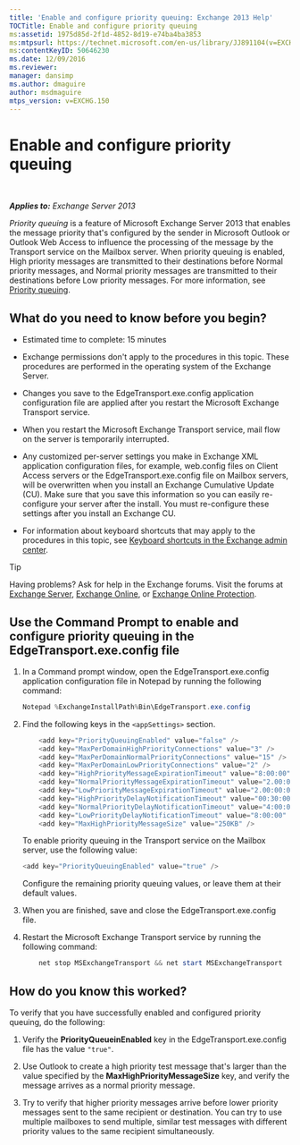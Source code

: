```yaml
---
title: 'Enable and configure priority queuing: Exchange 2013 Help'
TOCTitle: Enable and configure priority queuing
ms:assetid: 1975d85d-2f1d-4852-8d19-e74ba4ba3853
ms:mtpsurl: https://technet.microsoft.com/en-us/library/JJ891104(v=EXCHG.150)
ms:contentKeyID: 50646230
ms.date: 12/09/2016
ms.reviewer: 
manager: dansimp
ms.author: dmaguire
author: msdmaguire
mtps_version: v=EXCHG.150
---
```


# Enable and configure priority queuing

 

_**Applies to:** Exchange Server 2013_

*Priority queuing* is a feature of Microsoft Exchange Server 2013 that enables the message priority that's configured by the sender in Microsoft Outlook or Outlook Web Access to influence the processing of the message by the Transport service on the Mailbox server. When priority queuing is enabled, High priority messages are transmitted to their destinations before Normal priority messages, and Normal priority messages are transmitted to their destinations before Low priority messages. For more information, see [Priority queuing](priority-queuing-exchange-2013-help.md).

## What do you need to know before you begin?

  - Estimated time to complete: 15 minutes

  - Exchange permissions don't apply to the procedures in this topic. These procedures are performed in the operating system of the Exchange Server.

  - Changes you save to the EdgeTransport.exe.config application configuration file are applied after you restart the Microsoft Exchange Transport service.

  - When you restart the Microsoft Exchange Transport service, mail flow on the server is temporarily interrupted.

  - Any customized per-server settings you make in Exchange XML application configuration files, for example, web.config files on Client Access servers or the EdgeTransport.exe.config file on Mailbox servers, will be overwritten when you install an Exchange Cumulative Update (CU). Make sure that you save this information so you can easily re-configure your server after the install. You must re-configure these settings after you install an Exchange CU.

  - For information about keyboard shortcuts that may apply to the procedures in this topic, see [Keyboard shortcuts in the Exchange admin center](keyboard-shortcuts-in-the-exchange-admin-center-2013-help.md).

> [!TIP]
> Having problems? Ask for help in the Exchange forums. Visit the forums at <A href="https://go.microsoft.com/fwlink/p/?linkid=60612">Exchange Server</A>, <A href="https://go.microsoft.com/fwlink/p/?linkid=267542">Exchange Online</A>, or <A href="https://go.microsoft.com/fwlink/p/?linkid=285351">Exchange Online Protection</A>.

## Use the Command Prompt to enable and configure priority queuing in the EdgeTransport.exe.config file

1. In a Command prompt window, open the EdgeTransport.exe.config application configuration file in Notepad by running the following command:

    ```powershell
    Notepad %ExchangeInstallPath%Bin\EdgeTransport.exe.config
    ```

2. Find the following keys in the `<appSettings>` section.

    ```powershell
        <add key="PriorityQueuingEnabled" value="false" />
        <add key="MaxPerDomainHighPriorityConnections" value="3" />
        <add key="MaxPerDomainNormalPriorityConnections" value="15" />
        <add key="MaxPerDomainLowPriorityConnections" value="2" />
        <add key="HighPriorityMessageExpirationTimeout" value="8:00:00" />
        <add key="NormalPriorityMessageExpirationTimeout" value="2.00:00:00" />
        <add key="LowPriorityMessageExpirationTimeout" value="2.00:00:00" />
        <add key="HighPriorityDelayNotificationTimeout" value="00:30:00" />
        <add key="NormalPriorityDelayNotificationTimeout" value="4:00:00" />
        <add key="LowPriorityDelayNotificationTimeout" value="8:00:00" />
        <add key="MaxHighPriorityMessageSize" value="250KB" />
    ```

    To enable priority queuing in the Transport service on the Mailbox server, use the following value:

    ```powershell
    <add key="PriorityQueuingEnabled" value="true" />
    ```

    Configure the remaining priority queuing values, or leave them at their default values.

3. When you are finished, save and close the EdgeTransport.exe.config file.

4. Restart the Microsoft Exchange Transport service by running the following command:

    ```powershell
        net stop MSExchangeTransport && net start MSExchangeTransport
    ```

## How do you know this worked?

To verify that you have successfully enabled and configured priority queuing, do the following:

1. Verify the **PriorityQueueinEnabled** key in the EdgeTransport.exe.config file has the value `"true"`.

2. Use Outlook to create a high priority test message that's larger than the value specified by the **MaxHighPriorityMessageSize** key, and verify the message arrives as a normal priority message.

3. Try to verify that higher priority messages arrive before lower priority messages sent to the same recipient or destination. You can try to use multiple mailboxes to send multiple, similar test messages with different priority values to the same recipient simultaneously.
